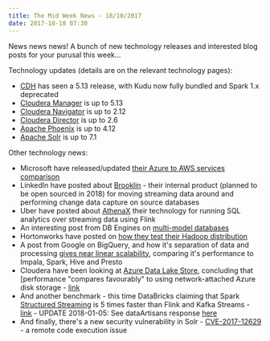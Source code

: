 ```yaml
---
title: The Mid Week News - 18/10/2017
date: 2017-10-18 07:30
---
```

News news news!  A bunch of new technology releases and interested blog posts for your purusal this week...
<!--more-->

Technology updates (details are on the relevant technology pages):

* [CDH](/technologies/cloudera-cdh/) has seen a 5.13 release, with Kudu now fully bundled and Spark 1.x deprecated
* [Cloudera Manager](/technologies/cloudera-manager/) is up to 5.13
* [Cloudera Navigator](/technologies/cloudera-navigator/) is up to 2.12
* [Cloudera Director](/technologies/cloudera-director/) is up to 2.6
* [Apache Phoenix](/technologies/apache-phoenix/) is up to 4.12
* [Apache Solr](/technologies/apache-solr) is up to 7.1

Other technology news:

* Microsoft have released/updated [their Azure to AWS services comparison](https://docs.microsoft.com/en-us/azure/architecture/aws-professional/services)
* LinkedIn have posted about [Brooklin](https://engineering.linkedin.com/blog/2017/10/streaming-data-pipelines-with-brooklin) - their internal product (planned to be open sourced in 2018) for moving streaming data around and performing change data capture on source databases
* Uber have posted about [AthenaX](https://eng.uber.com/athenax/) their technology for running SQL analytics over streaming data using Flink
* An interesting post from DB Engines on [multi-model databases](https://db-engines.com/en/blog_post/72)
* Hortonworks have posted on [how they test their Hadoop distribution](https://hortonworks.com/blog/automated-validation-apache-hadoop-ecosystem/)
* A post from Google on BigQuery, and how it's separation of data and processing [gives near linear scalability](https://cloud.google.com/blog/big-data/2017/10/separation-of-compute-and-state-in-google-bigquery-and-cloud-dataflow-and-why-it-matters.html), comparing it's performance to Impala, Spark, Hive and Presto
* Cloudera have been looking at [Azure Data Lake Store](/technologies/microsoft-azure-data-lake-store/), concluding that [performance "compares favourably" to using network-attached Azure disk storage - [link](http://blog.cloudera.com/blog/2017/10/a-look-at-adls-performance-throughput-and-scalability/)
* And another benchmark - this time DataBricks claiming that Spark [Structured Streaming](/technologies/apache-spark/structured-streaming/) is 5 times faster than Flink and Kafka Streams - [link](https://databricks.com/blog/2017/10/11/benchmarking-structured-streaming-on-databricks-runtime-against-state-of-the-art-streaming-systems.html) - UPDATE 2018-01-05: See dataArtisans response [here](https://data-artisans.com/blog/curious-case-broken-benchmark-revisiting-apache-flink-vs-databricks-runtime)
* And finally, there's a new security vulnerability in Solr - [CVE-2017-12629](http://cve.mitre.org/cgi-bin/cvename.cgi?name=CVE-2017-12629) - a remote code execution issue
